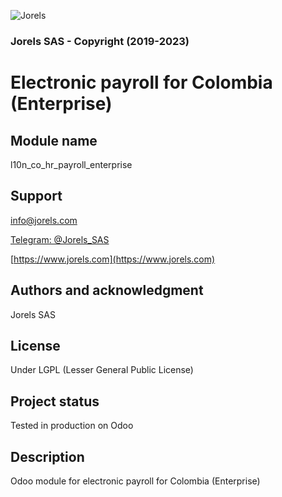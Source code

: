 ![Jorels](https://www.jorels.com/web/image/res.company/1/logo)
### Jorels SAS - Copyright (2019-2023)

# Electronic payroll for Colombia (Enterprise)

## Module name
l10n_co_hr_payroll_enterprise

## Support

[info@jorels.com](mailto:info@jorels.com)

[Telegram: @Jorels_SAS](https://t.me/Jorels_SAS)

[https://www.jorels.com](https://www.jorels.com)

## Authors and acknowledgment
Jorels SAS

## License
Under LGPL (Lesser General Public License)

## Project status
Tested in production on Odoo

## Description
Odoo module for electronic payroll for Colombia (Enterprise)
